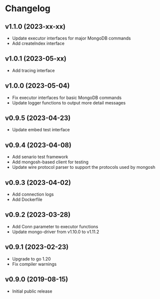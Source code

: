 # Changelog

## v1.1.0 (2023-xx-xx)
- Update executor interfaces for major MongoDB commands
- Add createIndex interface

## v1.0.1 (2023-05-xx)
- Add tracing interface

## v1.0.0 (2023-05-04)
- Fix executor interfaces for basic MongoDB commands
- Update logger functions to output more detail messages

## v0.9.5 (2023-04-23)
- Update embed test interface

## v0.9.4 (2023-04-08)
- Add senario test framework
- Add mongosh-based client for testing
- Update wire protocol parser to support the protocols used by mongosh

## v0.9.3 (2023-04-02)
- Add connection logs
- Add Dockerfile

## v0.9.2 (2023-03-28)
- Add Conn parameter to executor functions
- Update mongo-driver from v1.10.0 to v1.11.2

## v0.9.1 (2023-02-23)
- Upgrade to go 1.20
- Fix compiler warnings

## v0.9.0 (2019-08-15)
- Initial public release  
